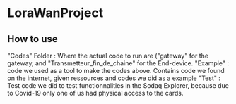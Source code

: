 # LoraWanProject

## How to use
"Codes" Folder : Where the actual code to run are ("gateway" for the gateway, and "Transmetteur_fin_de_chaine" for the End-device.
"Example" : code we used as a tool to make the codes above. Contains code we found on the internet, given ressources and codes we did as a example
"Test" : Test code we did to test functionnalities in the Sodaq Explorer, because due to Covid-19 only one of us had physical access to the cards.
